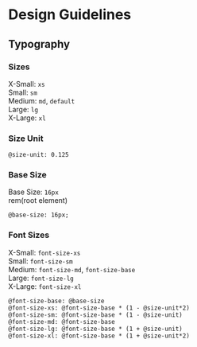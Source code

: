 # Design Guidelines

## Typography

### Sizes  
X-Small: `xs`  
Small: `sm`  
Medium: `md`, `default`  
Large: `lg`  
X-Large: `xl`  

### Size Unit  
```
@size-unit: 0.125
```

### Base Size
Base Size: `16px`  
rem(root element)  
```
@base-size: 16px;
```

### Font Sizes  
X-Small: `font-size-xs`  
Small: `font-size-sm`    
Medium: `font-size-md`, `font-size-base`  
Large: `font-size-lg`    
X-Large: `font-size-xl`    

```
@font-size-base: @base-size
@font-size-xs: @font-size-base * (1 - @size-unit*2)
@font-size-sm: @font-size-base * (1 - @size-unit)
@font-size-md: @font-size-base
@font-size-lg: @font-size-base * (1 + @size-unit)
@font-size-xl: @font-size-base * (1 + @size-unit*2)
```
